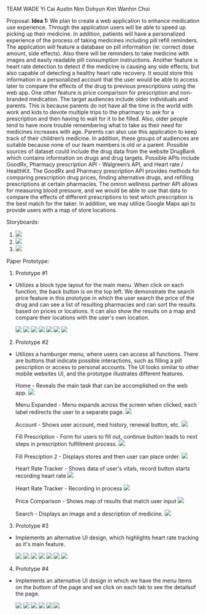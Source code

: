 TEAM WADE
Yi Cai
Austin Nim
Dohyun Kim
Wanhin Choi

Proposal:
**Idea 1:**
We plan to create a web application to enhance medication use experience. Through the application users will be able to speed up picking up their medicine. In addition, patients will have a personalized experience of the process of taking medicines including pill refill reminders. The application will feature a database on pill information (ie: correct dose amount, side effects). Also there will be reminders to take medicine with images and easily readable pill consumption instructions. Another feature is heart rate detection to detect if the medicine is causing any side effects, but also capable of detecting a healthy heart rate recovery. It would store this information in a personalized account that the user would be able to access later to compare the effects of the drug to previous prescriptions using the web app. One other feature is price comparison for prescription and non-branded medication. The target audiences include older individuals and parents. This is because parents do not have all the time in the world with work and kids to devote multiple trips to the pharmacy to ask for a prescription and then having to wait for it to be filled. Also, older people tend to have more trouble remembering what to take as their need for medicines increases with age. Parents can also use this application to keep track of their children’s medicine. In addition, these groups of audiences are suitable because none of our team members is old or a parent. Possible sources of dataset could include the drug data from the website DrugBank which contains information on drugs and drug targets. Possible APIs include GoodRx, Pharmacy prescription API  - Walgreen’s API, and Heart rate / HealthKit. The GoodRx and Pharmacy prescription API provides methods for comparing prescription drug prices, finding alternative drugs, and refilling prescriptions at certain pharmacies. The omron wellness partner API allows for measuring blood pressure, and we would be able to use that data to compare the effects of different prescriptions to test which prescription is the best match for the taker. In addition, we may utilize Google Maps api to provide users with a map of store locations. 



Storyboards:
1. ![](https://github.com/ethan-cy/COGS121/blob/master/images/Ethan/Storyboard-Prescription.jpg)
2. ![](https://github.com/ethan-cy/COGS121/blob/master/images/Ethan/Storyboard-SearchPrice.jpg)
3. ![](https://github.com/ethan-cy/COGS121/blob/master/images/Ethan/Storyboard-Heartrate.PNG)


Paper Prototype:

1. Prototype #1
- Utilizes a block type layout for the main menu. When click on each function, the back button is on the top left. We  demonstrate the search price feature in this prototype in which the user search the price of the drug and can see a list of resulting pharmacies and can sort the results based on prices or locations. It can also show the results on a map and compare their locations with the user's own location.

  ![](https://github.com/ethan-cy/COGS121/blob/master/images/Ethan/Main.PNG)
  ![](https://github.com/ethan-cy/COGS121/blob/master/images/Ethan/Search.PNG)
  ![](https://github.com/ethan-cy/COGS121/blob/master/images/Ethan/Search2.jpg)
  ![](https://github.com/ethan-cy/COGS121/blob/master/images/Ethan/SearchResult.PNG)
  ![](https://github.com/ethan-cy/COGS121/blob/master/images/Ethan/SearchResultSort.PNG)
  ![](https://github.com/ethan-cy/COGS121/blob/master/images/Ethan/SearchResultMap.PNG)
  ![](https://github.com/ethan-cy/COGS121/blob/master/images/Ethan/SearchResultMapInfo.PNG)

2. Prototype #2
- Utilizes a hamburger menu, where users can access all functions. There are buttons that indicate possible interactions, such as filling a pill pescription or access to personal accounts. The UI looks similar to other mobile websites UI, and the prototype illustrates different features. 
  
   Home - Reveals the main task that can be accomplished on the web app.
   ![](https://github.com/ethan-cy/COGS121/blob/master/images/austin/Screen%20Shot%202019-04-22%20at%205.55.02%20PM.png)
   
   Menu Expanded - Menu expands across the screen when clicked, each label redirects the user to a separate page.
   ![](https://github.com/ethan-cy/COGS121/blob/master/images/austin/Screen%20Shot%202019-04-22%20at%205.55.16%20PM.png)
  
   Account - Shows user account, med history, renewal button, etc. 
   ![](https://github.com/ethan-cy/COGS121/blob/master/images/austin/Screen%20Shot%202019-04-22%20at%205.57.05%20PM.png)
   
   Fill Prescription - Form for users to fill out, continue button leads to next steps in prescription fulfillment process. 
   ![](https://github.com/ethan-cy/COGS121/blob/master/images/austin/IMG_2691.jpg)
   
   Fill Presciption 2 - Displays stores and then user can place order. 
   ![](https://github.com/ethan-cy/COGS121/blob/master/images/austin/IMG_2692.jpg)
   
   Heart Rate Tracker - Shows data of user's vitals, record button starts recording heart rate 
   ![](https://github.com/ethan-cy/COGS121/blob/master/images/austin/IMG_2693.jpg)
   
   Heart Rate Tracker - Recording in process 
   ![](https://github.com/ethan-cy/COGS121/blob/master/images/austin/IMG_2694.jpg)
   
   Price Comparison - Shows map of results that match user input 
   ![](https://github.com/ethan-cy/COGS121/blob/master/images/austin/IMG_2695.jpg)
   
   Search - Displays an image and a description of medicine. 
   ![](https://github.com/ethan-cy/COGS121/blob/master/images/austin/IMG_2696.jpg)
   
3. Prototype #3
- Implements an alternative UI design, which highlights heart rate tracking as it's main feature. 

   ![](https://github.com/ethan-cy/COGS121/blob/master/images/Dylan/20190422_170933.jpg)
   ![](https://github.com/ethan-cy/COGS121/blob/master/images/Dylan/20190422_170937.jpg)
   ![](https://github.com/ethan-cy/COGS121/blob/master/images/Dylan/20190422_170942.jpg)
   ![](https://github.com/ethan-cy/COGS121/blob/master/images/Dylan/20190422_170945.jpg)
   ![](https://github.com/ethan-cy/COGS121/blob/master/images/Dylan/20190422_170948.jpg)
   ![](https://github.com/ethan-cy/COGS121/blob/master/images/Dylan/20190422_170951.jpg)
   ![](https://github.com/ethan-cy/COGS121/blob/master/images/Dylan/20190422_170953.jpg)

4. Prototype #4
- Implements an alternative UI design in which we have the menu items on the buttom of the page and we click on each tab to see the detailsof the page.

  ![](https://github.com/ethan-cy/COGS121/blob/master/images/Ethan/AltUI-Main.PNG)
  ![](https://github.com/ethan-cy/COGS121/blob/master/images/Ethan/AltUI-Prescription.PNG)
  ![](https://github.com/ethan-cy/COGS121/blob/master/images/Ethan/AltUI-Heartrate.PNG)
  ![](https://github.com/ethan-cy/COGS121/blob/master/images/Ethan/AltUI-Info.PNG)
  ![](https://github.com/ethan-cy/COGS121/blob/master/images/Ethan/AltUI-SearchPrice.PNG)
  ![](https://github.com/ethan-cy/COGS121/blob/master/images/Ethan/AltUI-Acocunt.PNG)
  


